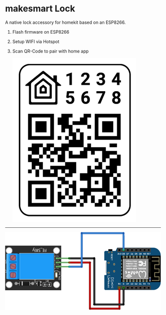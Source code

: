 # makesmart Lock

A native lock accessory for homekit based on an ESP8266.

1. Flash firmware on ESP8266

2. Setup WIFI via Hotspot

3. Scan QR-Code to pair with home app

   ![qrcode](qrcode.png)

---

![esp8266_homekit_relais_schaltplan](esp8266_homekit_relais_schaltplan.png)
